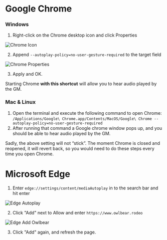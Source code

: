 # Google Chrome

### Windows
1. Right-click on the Chrome desktop icon and click Properties

![Chrome Icon](https://raw.githubusercontent.com/kgbergman/music-player/main/docs/chrome_icon.png)

2. Append `--autoplay-policy=no-user-gesture-required` to the target field

![Chrome Properties](https://raw.githubusercontent.com/kgbergman/music-player/main/docs/chrome_properties.png)

3. Apply and OK. 

Starting Chrome **with this shortcut** will allow you to hear audio played by the GM.

### Mac & Linux
1. Open the terminal and execute the following command to open Chrome: 
`/Applications/Google\ Chrome.app/Contents/MacOS/Google\ Chrome --autoplay-policy=no-user-gesture-required`
2. After running that command a Google chrome window pops up, and you should be able to hear audio played by the GM.

Sadly, the above setting will not “stick”. The moment Chrome is closed and reopened, it will revert back, so you would need to do these steps every time you open Chrome. 


# Microsoft Edge
1. Enter `edge://settings/content/mediaAutoplay` in to the search bar and hit enter

![Edge Autoplay](https://raw.githubusercontent.com/kgbergman/music-player/main/docs/edge_autoplay.png)


2. Click "Add" next to Allow and enter `https://www.owlbear.rodeo`

![Edge Add Owlbear](https://raw.githubusercontent.com/kgbergman/music-player/main/docs/edge_add_owlbear.png)

3. Click "Add" again, and refresh the page.